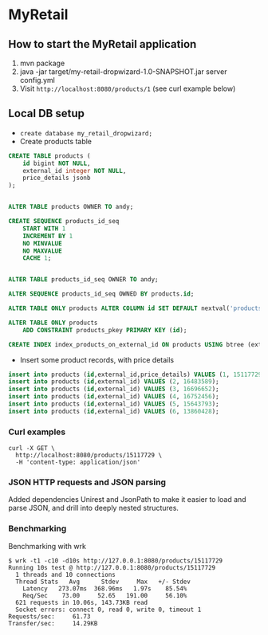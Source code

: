 # MyRetail


## How to start the MyRetail application

1. mvn package
1. java -jar target/my-retail-dropwizard-1.0-SNAPSHOT.jar server config.yml
1. Visit `http://localhost:8080/products/1` (see curl example below)



## Local DB setup

 - `create database my_retail_dropwizard;`
 - Create products table


```sql
CREATE TABLE products (
    id bigint NOT NULL,
    external_id integer NOT NULL,
    price_details jsonb
);


ALTER TABLE products OWNER TO andy;

CREATE SEQUENCE products_id_seq
    START WITH 1
    INCREMENT BY 1
    NO MINVALUE
    NO MAXVALUE
    CACHE 1;


ALTER TABLE products_id_seq OWNER TO andy;

ALTER SEQUENCE products_id_seq OWNED BY products.id;

ALTER TABLE ONLY products ALTER COLUMN id SET DEFAULT nextval('products_id_seq'::regclass);

ALTER TABLE ONLY products
    ADD CONSTRAINT products_pkey PRIMARY KEY (id);

CREATE INDEX index_products_on_external_id ON products USING btree (external_id);
```



 - Insert some product records, with price details
 
```sql
insert into products (id,external_id,price_details) VALUES (1, 15117729, '{"value": 13.49, "currency_code": "USD"}');
insert into products (id,external_id) VALUES (2, 16483589);
insert into products (id,external_id) VALUES (3, 16696652);
insert into products (id,external_id) VALUES (4, 16752456);
insert into products (id,external_id) VALUES (5, 15643793);
insert into products (id,external_id) VALUES (6, 13860428);
```


### Curl examples

```
curl -X GET \
  http://localhost:8080/products/15117729 \
  -H 'content-type: application/json'
```

### JSON HTTP requests and JSON parsing 

Added dependencies Unirest and JsonPath to make it easier to load and parse JSON, and drill into deeply nested structures.

### Benchmarking

Benchmarking with wrk

```
$ wrk -t1 -c10 -d10s http://127.0.0.1:8080/products/15117729
Running 10s test @ http://127.0.0.1:8080/products/15117729
  1 threads and 10 connections
  Thread Stats   Avg      Stdev     Max   +/- Stdev
    Latency   273.07ms  368.96ms   1.97s    85.54%
    Req/Sec    73.00     52.65   191.00     56.10%
  621 requests in 10.06s, 143.73KB read
  Socket errors: connect 0, read 0, write 0, timeout 1
Requests/sec:     61.73
Transfer/sec:     14.29KB
```
